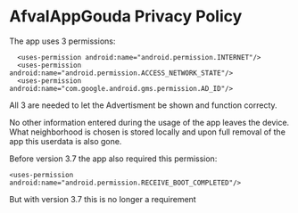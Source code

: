 # AfvalAppGouda Privacy Policy

The app uses 3 permissions:

      <uses-permission android:name="android.permission.INTERNET"/>
      <uses-permission android:name="android.permission.ACCESS_NETWORK_STATE"/>
      <uses-permission android:name="com.google.android.gms.permission.AD_ID"/>

All 3 are needed to let the Advertisment be shown and function correcty.

No other information entered during the usage of the app leaves the device.
What neighborhood is chosen is stored locally and upon full removal of the app this userdata is also gone.

Before version 3.7 the app also required this permission:

    <uses-permission android:name="android.permission.RECEIVE_BOOT_COMPLETED"/>

But with version 3.7 this is no longer a requirement